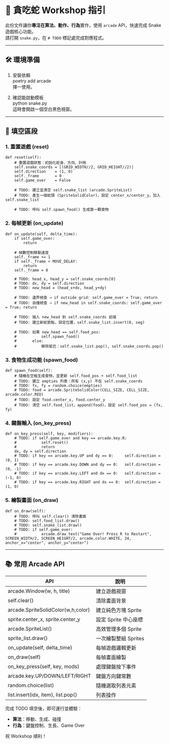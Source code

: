 # 🐍 貪吃蛇 Workshop 指引

此份文件讓你**專注在算法、動作、行為**實作，使用 `arcade` API，快速完成 Snake 遊戲核心功能。  
請打開 `snake.py`，在 `# TODO` 標記處完成對應程式。

---

## 🛠 環境準備

1. 安裝依賴  
    poetry add arcade  
    擇一使用。

2. 確認能啟動模板  
    python snake.py  
    這時會開啟一個空白黑色視窗。

---

## 🎯 填空區段

### 1. 重置遊戲 (reset)

    def reset(self):
        # 重置遊戲狀態：初始化蛇身、方向、計時
        self.snake_coords = [(GRID_WIDTH//2, GRID_HEIGHT//2)]
        self.direction    = (1, 0)
        self._frame       = 0
        self.game_over    = False

        # TODO: 建立並清空 self.snake_list (arcade.SpriteList)
        # TODO: 產生一個蛇頭 (SpriteSolidColor)，設定 center_x/center_y，加入 self.snake_list

        # TODO: 呼叫 self.spawn_food() 生成第一顆食物

### 2. 每幀更新 (on_update)

    def on_update(self, delta_time):
        if self.game_over:
            return

        # 幀數控制移動速度
        self._frame += 1
        if self._frame < MOVE_DELAY:
            return
        self._frame = 0

        # TODO: head_x, head_y = self.snake_coords[0]
        # TODO: dx, dy = self.direction
        # TODO: new_head = (head_x+dx, head_y+dy)

        # TODO: 邊界檢查 → if outside grid: self.game_over = True; return
        # TODO: 自撞檢查 → if new_head in self.snake_coords: self.game_over = True; return

        # TODO: 插入 new_head 到 self.snake_coords 前端
        # TODO: 建立新蛇節點，設定位置，self.snake_list.insert(0, seg)

        # TODO: 如果 new_head == self.food_pos:
        #           self.spawn_food()
        #       else:
        #           移除尾巴：self.snake_list.pop(), self.snake_coords.pop()

### 3. 食物生成功能 (spawn_food)

    def spawn_food(self):
        # 隨機在空格生成食物，並更新 self.food_pos + self.food_list
        # TODO: 建立 empties 列表：所有 (x,y) 不在 self.snake_coords
        # TODO: fx, fy = random.choice(empties)
        # TODO: food = arcade.SpriteSolidColor(CELL_SIZE, CELL_SIZE, arcade.color.RED)
        # TODO: 設定 food.center_x, food.center_y
        # TODO: 清空 self.food_list，append(food)，設定 self.food_pos = (fx, fy)

### 4. 鍵盤輸入 (on_key_press)

    def on_key_press(self, key, modifiers):
        # TODO: if self.game_over and key == arcade.key.R:
        #           self.reset()
        #           return
        dx, dy = self.direction
        # TODO: if key == arcade.key.UP and dy == 0:     self.direction = (0, 1)
        # TODO: if key == arcade.key.DOWN and dy == 0:   self.direction = (0, -1)
        # TODO: if key == arcade.key.LEFT and dx == 0:   self.direction = (-1, 0)
        # TODO: if key == arcade.key.RIGHT and dx == 0:  self.direction = (1, 0)

### 5. 繪製畫面 (on_draw)

    def on_draw(self):
        # TODO: 呼叫 self.clear() 清除畫面
        # TODO: self.food_list.draw()
        # TODO: self.snake_list.draw()
        # TODO: if self.game_over:
        #           arcade.draw_text("Game Over! Press R to Restart", SCREEN_WIDTH/2, SCREEN_HEIGHT/2, arcade.color.WHITE, 24, anchor_x="center", anchor_y="center")

---

## 📚 常用 Arcade API

| API                                 | 說明                                 |
|-------------------------------------|--------------------------------------|
| arcade.Window(w, h, title)          | 建立遊戲視窗                         |
| self.clear()                        | 清除畫面背景                         |
| arcade.SpriteSolidColor(w,h,color)  | 建立純色方塊 Sprite                  |
| sprite.center_x, sprite.center_y    | 設定 Sprite 中心座標                 |
| arcade.SpriteList()                 | 高效管理多個 Sprite                  |
| sprite_list.draw()                  | 一次繪製整組 Sprites                 |
| on_update(self, delta_time)         | 每幀遊戲邏輯更新                     |
| on_draw(self)                       | 每幀畫面繪製                         |
| on_key_press(self, key, mods)       | 處理鍵盤按下事件                     |
| arcade.key.UP/DOWN/LEFT/RIGHT       | 鍵盤方向鍵常數                       |
| random.choice(list)                 | 隨機選取列表元素                     |
| list.insert(idx, item), list.pop()  | 列表操作                             |

完成 TODO 填空後，即可運行並體驗：  
- **算法**：移動、生成、碰撞  
- **行為**：鍵盤控制、生長、Game Over

祝 Workshop 順利！

